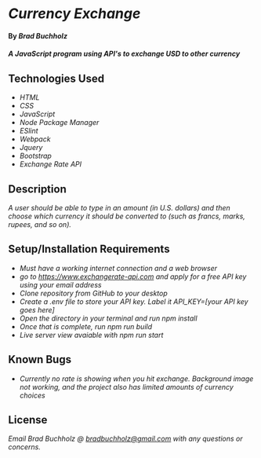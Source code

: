 # _Currency Exchange_

#### By _**Brad Buchholz**_

#### _A JavaScript program using API's to exchange USD to other currency_
## Technologies Used

* _HTML_
* _CSS_
* _JavaScript_
* _Node Package Manager_
* _ESlint_
* _Webpack_
* _Jquery_
* _Bootstrap_
* _Exchange Rate API_

## Description

_A user should be able to type in an amount (in U.S. dollars) and then choose which currency it should be converted to (such as francs, marks, rupees, and so on)._

## Setup/Installation Requirements

* _Must have a working internet connection and a web browser_
* _go to https://www.exchangerate-api.com and apply for a free API key using your email address_
* _Clone repository from GitHub to your desktop_
* _Create a .env file to store your API key. Label it API_KEY=[your API key goes here]_
* _Open the directory in your terminal and run npm install_
* _Once that is complete, run npm run build_
* _Live server view avaiable with npm run start_


## Known Bugs

* _Currently no rate is showing when you hit exchange. Background image not working, and the project also has limited amounts of currency choices_

## License

_Email Brad Buchholz @ bradbuchholz@gmail.com with any questions or concerns._